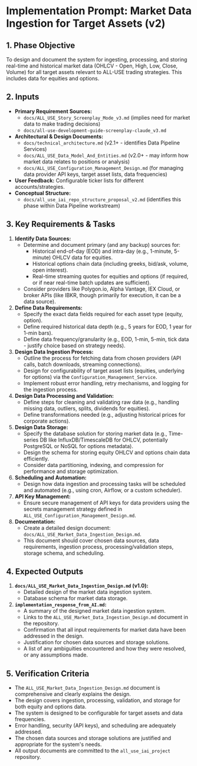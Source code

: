 # Implementation Prompt: Market Data Ingestion for Target Assets (v2)

## 1. Phase Objective

To design and document the system for ingesting, processing, and storing real-time and historical market data (OHLCV - Open, High, Low, Close, Volume) for all target assets relevant to ALL-USE trading strategies. This includes data for equities and options.

## 2. Inputs

*   **Primary Requirement Sources:**
    *   `docs/ALL_USE_Story_Screenplay_Mode_v3.md` (implies need for market data to make trading decisions)
    *   `docs/all-use-development-guide-screenplay-claude_v3.md`
*   **Architectural & Design Documents:**
    *   `docs/technical_architecture.md` (v2.1+ - identifies Data Pipeline Services)
    *   `docs/ALL_USE_Data_Model_And_Entities.md` (v2.0+ - may inform how market data relates to positions or analysis)
    *   `docs/ALL_USE_Configuration_Management_Design.md` (for managing data provider API keys, target asset lists, data frequencies)
*   **User Feedback:** Configurable ticker lists for different accounts/strategies.
*   **Conceptual Structure:**
    *   `docs/all_use_iai_repo_structure_proposal_v2.md` (identifies this phase within Data Pipeline workstream)

## 3. Key Requirements & Tasks

1.  **Identify Data Sources:**
    *   Determine and document primary (and any backup) sources for:
        *   Historical end-of-day (EOD) and intra-day (e.g., 1-minute, 5-minute) OHLCV data for equities.
        *   Historical options chain data (including greeks, bid/ask, volume, open interest).
        *   Real-time streaming quotes for equities and options (if required, or if near real-time batch updates are sufficient).
    *   Consider providers like Polygon.io, Alpha Vantage, IEX Cloud, or broker APIs (like IBKR, though primarily for execution, it can be a data source).
2.  **Define Data Requirements:**
    *   Specify the exact data fields required for each asset type (equity, option).
    *   Define required historical data depth (e.g., 5 years for EOD, 1 year for 1-min bars).
    *   Define data frequency/granularity (e.g., EOD, 1-min, 5-min, tick data - justify choice based on strategy needs).
3.  **Design Data Ingestion Process:**
    *   Outline the process for fetching data from chosen providers (API calls, batch downloads, streaming connections).
    *   Design for configurability of target asset lists (equities, underlying for options) via the `Configuration_Management_Service`.
    *   Implement robust error handling, retry mechanisms, and logging for the ingestion process.
4.  **Design Data Processing and Validation:**
    *   Define steps for cleaning and validating raw data (e.g., handling missing data, outliers, splits, dividends for equities).
    *   Define transformations needed (e.g., adjusting historical prices for corporate actions).
5.  **Design Data Storage:**
    *   Specify the database solution for storing market data (e.g., Time-series DB like InfluxDB/TimescaleDB for OHLCV, potentially PostgreSQL or NoSQL for options metadata).
    *   Design the schema for storing equity OHLCV and options chain data efficiently.
    *   Consider data partitioning, indexing, and compression for performance and storage optimization.
6.  **Scheduling and Automation:**
    *   Design how data ingestion and processing tasks will be scheduled and automated (e.g., using cron, Airflow, or a custom scheduler).
7.  **API Key Management:**
    *   Ensure secure management of API keys for data providers using the secrets management strategy defined in `ALL_USE_Configuration_Management_Design.md`.
8.  **Documentation:**
    *   Create a detailed design document: `docs/ALL_USE_Market_Data_Ingestion_Design.md`.
    *   This document should cover chosen data sources, data requirements, ingestion process, processing/validation steps, storage schema, and scheduling.

## 4. Expected Outputs

1.  **`docs/ALL_USE_Market_Data_Ingestion_Design.md` (v1.0):**
    *   Detailed design of the market data ingestion system.
    *   Database schema for market data storage.
2.  **`implementation_response_from_AI.md`:**
    *   A summary of the designed market data ingestion system.
    *   Links to the `ALL_USE_Market_Data_Ingestion_Design.md` document in the repository.
    *   Confirmation that all input requirements for market data have been addressed in the design.
    *   Justification for chosen data sources and storage solutions.
    *   A list of any ambiguities encountered and how they were resolved, or any assumptions made.

## 5. Verification Criteria

*   The `ALL_USE_Market_Data_Ingestion_Design.md` document is comprehensive and clearly explains the design.
*   The design covers ingestion, processing, validation, and storage for both equity and options data.
*   The system is designed to be configurable for target assets and data frequencies.
*   Error handling, security (API keys), and scheduling are adequately addressed.
*   The chosen data sources and storage solutions are justified and appropriate for the system's needs.
*   All output documents are committed to the `all_use_iai_project` repository.

